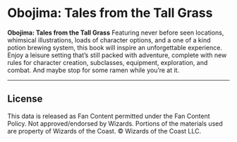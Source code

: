 # Obojima: Tales from the Tall Grass

**Obojima: Tales from the Tall Grass** Featuring never before seen locations, whimsical illustrations, loads of character options, and a one of a kind potion brewing system, this book will inspire an unforgettable experience. Enjoy a leisure setting that’s still packed with adventure, complete with new rules for character creation, subclasses, equipment, exploration, and combat. And maybe stop for some ramen while you’re at it.

---

## License

This data is released as Fan Content permitted under the Fan Content Policy. Not approved/endorsed by Wizards. Portions of the materials used are property of Wizards of the Coast. © Wizards of the Coast LLC.
